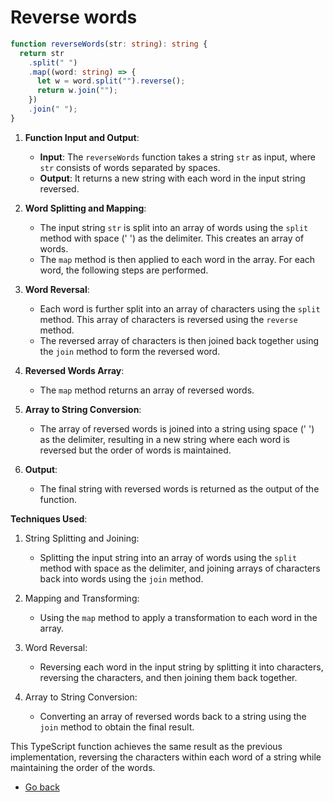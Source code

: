 
# Reverse words

```typescript
function reverseWords(str: string): string {
  return str
    .split(" ")
    .map((word: string) => {
      let w = word.split("").reverse();
      return w.join("");
    })
    .join(" ");
}
```
1. **Function Input and Output**:
   - **Input**: The `reverseWords` function takes a string `str` as input, where `str` consists of words separated by spaces.
   - **Output**: It returns a new string with each word in the input string reversed.

2. **Word Splitting and Mapping**:
   - The input string `str` is split into an array of words using the `split` method with space (' ') as the delimiter. This creates an array of words.
   - The `map` method is then applied to each word in the array. For each word, the following steps are performed.

3. **Word Reversal**:
   - Each word is further split into an array of characters using the `split` method. This array of characters is reversed using the `reverse` method.
   - The reversed array of characters is then joined back together using the `join` method to form the reversed word.

4. **Reversed Words Array**:
   - The `map` method returns an array of reversed words.

5. **Array to String Conversion**:
   - The array of reversed words is joined into a string using space (' ') as the delimiter, resulting in a new string where each word is reversed but the order of words is maintained.

6. **Output**:
   - The final string with reversed words is returned as the output of the function.

**Techniques Used**:

1. String Splitting and Joining:
   - Splitting the input string into an array of words using the `split` method with space as the delimiter, and joining arrays of characters back into words using the `join` method.

2. Mapping and Transforming:
   - Using the `map` method to apply a transformation to each word in the array.

3. Word Reversal:
   - Reversing each word in the input string by splitting it into characters, reversing the characters, and then joining them back together.

4. Array to String Conversion:
   - Converting an array of reversed words back to a string using the `join` method to obtain the final result.

This TypeScript function achieves the same result as the previous implementation, reversing the characters within each word of a string while maintaining the order of the words.


- [Go back](../readme.md)
